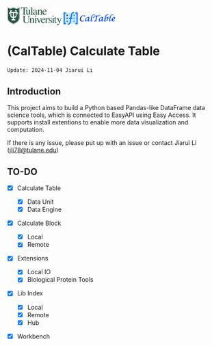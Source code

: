 <img src="images/tulane_long.png" width="128px">
<img src="images/icon_long.png" width="128px"> 

# (CalTable) Calculate Table

`Update: 2024-11-04 Jiarui Li`


## Introduction
This project aims to build a Python based Pandas-like DataFrame data science tools, which is connected to EasyAPI using Easy Access. It supports install extentions to enable more data visualization and computation.

If there is any issue, please put up with an issue or contact Jiarui Li (jli78@tulane.edu)

## TO-DO
- [x] Calculate Table
  - [x] Data Unit
  - [x] Data Engine
- [x] Calculate Block
  - [x] Local
  - [x] Remote
- [x] Extensions
  - [x] Local IO
  - [x] Biological Protein Tools
- [x] Lib Index
  - [x] Local
  - [x] Remote
  - [x] Hub
- [x] Workbench

